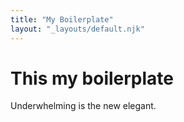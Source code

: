 ```yaml
---
title: "My Boilerplate"
layout: "_layouts/default.njk"
---
```


# This my boilerplate

Underwhelming is the new elegant.
